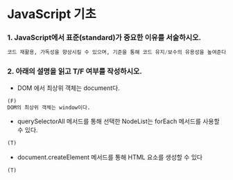 # JavaScript 기초

### 1. JavaScript에서 표준(standard)가 중요한 이유를 서술하시오.

```python
코드 재활용, 가독성을 향상시킬 수 있으며, 기준을 통해 코드 유지/보수의 유용성을 높여준다.
```

### 2. 아래의 설명을 읽고 T/F 여부를 작성하시오.

- DOM 에서 최상위 객체는 document다. 

```python
(F)
DOM의 최상위 객체는 window이다.
```

- querySelectorAll 메서드를 통해 선택한 NodeList는 forEach 메서드를 사용할 수 있다. 

```python
(T)
```

- document.createElement 메서드를 통해 HTML 요소를 생성할 수 있다

```python
(T)
```

